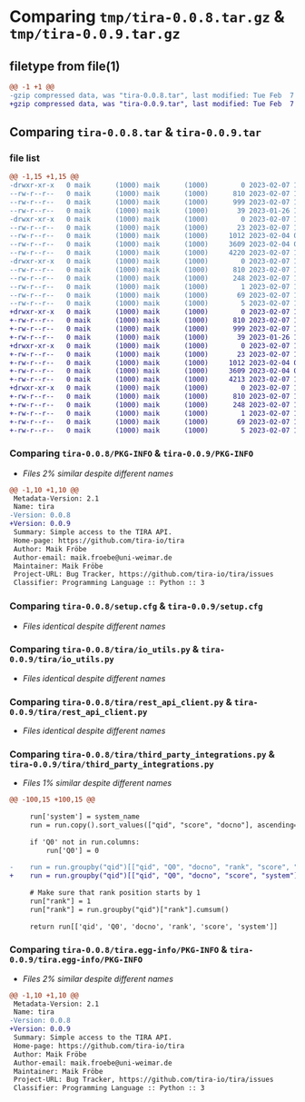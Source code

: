# Comparing `tmp/tira-0.0.8.tar.gz` & `tmp/tira-0.0.9.tar.gz`

## filetype from file(1)

```diff
@@ -1 +1 @@
-gzip compressed data, was "tira-0.0.8.tar", last modified: Tue Feb  7 16:48:40 2023, max compression
+gzip compressed data, was "tira-0.0.9.tar", last modified: Tue Feb  7 17:49:38 2023, max compression
```

## Comparing `tira-0.0.8.tar` & `tira-0.0.9.tar`

### file list

```diff
@@ -1,15 +1,15 @@
-drwxr-xr-x   0 maik      (1000) maik      (1000)        0 2023-02-07 16:48:40.319409 tira-0.0.8/
--rw-r--r--   0 maik      (1000) maik      (1000)      810 2023-02-07 16:48:40.319409 tira-0.0.8/PKG-INFO
--rw-r--r--   0 maik      (1000) maik      (1000)      999 2023-02-07 16:48:40.329409 tira-0.0.8/setup.cfg
--rw-r--r--   0 maik      (1000) maik      (1000)       39 2023-01-26 17:02:55.000000 tira-0.0.8/setup.py
-drwxr-xr-x   0 maik      (1000) maik      (1000)        0 2023-02-07 16:48:40.319409 tira-0.0.8/tira/
--rw-r--r--   0 maik      (1000) maik      (1000)       23 2023-02-07 16:48:35.000000 tira-0.0.8/tira/__init__.py
--rw-r--r--   0 maik      (1000) maik      (1000)     1012 2023-02-04 08:06:23.000000 tira-0.0.8/tira/io_utils.py
--rw-r--r--   0 maik      (1000) maik      (1000)     3609 2023-02-04 08:01:37.000000 tira-0.0.8/tira/rest_api_client.py
--rw-r--r--   0 maik      (1000) maik      (1000)     4220 2023-02-07 16:47:56.000000 tira-0.0.8/tira/third_party_integrations.py
-drwxr-xr-x   0 maik      (1000) maik      (1000)        0 2023-02-07 16:48:40.319409 tira-0.0.8/tira.egg-info/
--rw-r--r--   0 maik      (1000) maik      (1000)      810 2023-02-07 16:48:40.000000 tira-0.0.8/tira.egg-info/PKG-INFO
--rw-r--r--   0 maik      (1000) maik      (1000)      248 2023-02-07 16:48:40.000000 tira-0.0.8/tira.egg-info/SOURCES.txt
--rw-r--r--   0 maik      (1000) maik      (1000)        1 2023-02-07 16:48:40.000000 tira-0.0.8/tira.egg-info/dependency_links.txt
--rw-r--r--   0 maik      (1000) maik      (1000)       69 2023-02-07 16:48:40.000000 tira-0.0.8/tira.egg-info/requires.txt
--rw-r--r--   0 maik      (1000) maik      (1000)        5 2023-02-07 16:48:40.000000 tira-0.0.8/tira.egg-info/top_level.txt
+drwxr-xr-x   0 maik      (1000) maik      (1000)        0 2023-02-07 17:49:38.238439 tira-0.0.9/
+-rw-r--r--   0 maik      (1000) maik      (1000)      810 2023-02-07 17:49:38.238439 tira-0.0.9/PKG-INFO
+-rw-r--r--   0 maik      (1000) maik      (1000)      999 2023-02-07 17:49:38.238439 tira-0.0.9/setup.cfg
+-rw-r--r--   0 maik      (1000) maik      (1000)       39 2023-01-26 17:02:55.000000 tira-0.0.9/setup.py
+drwxr-xr-x   0 maik      (1000) maik      (1000)        0 2023-02-07 17:49:38.238439 tira-0.0.9/tira/
+-rw-r--r--   0 maik      (1000) maik      (1000)       23 2023-02-07 17:47:57.000000 tira-0.0.9/tira/__init__.py
+-rw-r--r--   0 maik      (1000) maik      (1000)     1012 2023-02-04 08:06:23.000000 tira-0.0.9/tira/io_utils.py
+-rw-r--r--   0 maik      (1000) maik      (1000)     3609 2023-02-04 08:01:37.000000 tira-0.0.9/tira/rest_api_client.py
+-rw-r--r--   0 maik      (1000) maik      (1000)     4213 2023-02-07 16:58:55.000000 tira-0.0.9/tira/third_party_integrations.py
+drwxr-xr-x   0 maik      (1000) maik      (1000)        0 2023-02-07 17:49:38.238439 tira-0.0.9/tira.egg-info/
+-rw-r--r--   0 maik      (1000) maik      (1000)      810 2023-02-07 17:49:38.000000 tira-0.0.9/tira.egg-info/PKG-INFO
+-rw-r--r--   0 maik      (1000) maik      (1000)      248 2023-02-07 17:49:38.000000 tira-0.0.9/tira.egg-info/SOURCES.txt
+-rw-r--r--   0 maik      (1000) maik      (1000)        1 2023-02-07 17:49:38.000000 tira-0.0.9/tira.egg-info/dependency_links.txt
+-rw-r--r--   0 maik      (1000) maik      (1000)       69 2023-02-07 17:49:38.000000 tira-0.0.9/tira.egg-info/requires.txt
+-rw-r--r--   0 maik      (1000) maik      (1000)        5 2023-02-07 17:49:38.000000 tira-0.0.9/tira.egg-info/top_level.txt
```

### Comparing `tira-0.0.8/PKG-INFO` & `tira-0.0.9/PKG-INFO`

 * *Files 2% similar despite different names*

```diff
@@ -1,10 +1,10 @@
 Metadata-Version: 2.1
 Name: tira
-Version: 0.0.8
+Version: 0.0.9
 Summary: Simple access to the TIRA API.
 Home-page: https://github.com/tira-io/tira
 Author: Maik Fröbe
 Author-email: maik.froebe@uni-weimar.de
 Maintainer: Maik Fröbe
 Project-URL: Bug Tracker, https://github.com/tira-io/tira/issues
 Classifier: Programming Language :: Python :: 3
```

### Comparing `tira-0.0.8/setup.cfg` & `tira-0.0.9/setup.cfg`

 * *Files identical despite different names*

### Comparing `tira-0.0.8/tira/io_utils.py` & `tira-0.0.9/tira/io_utils.py`

 * *Files identical despite different names*

### Comparing `tira-0.0.8/tira/rest_api_client.py` & `tira-0.0.9/tira/rest_api_client.py`

 * *Files identical despite different names*

### Comparing `tira-0.0.8/tira/third_party_integrations.py` & `tira-0.0.9/tira/third_party_integrations.py`

 * *Files 1% similar despite different names*

```diff
@@ -100,15 +100,15 @@
 
     run['system'] = system_name
     run = run.copy().sort_values(["qid", "score", "docno"], ascending=[True, False, False]).reset_index()
 
     if 'Q0' not in run.columns:
         run['Q0'] = 0
 
-    run = run.groupby("qid")[["qid", "Q0", "docno", "rank", "score", "system"]].head(1000)
+    run = run.groupby("qid")[["qid", "Q0", "docno", "score", "system"]].head(depth)
 
     # Make sure that rank position starts by 1
     run["rank"] = 1
     run["rank"] = run.groupby("qid")["rank"].cumsum()
     
     return run[['qid', 'Q0', 'docno', 'rank', 'score', 'system']]
```

### Comparing `tira-0.0.8/tira.egg-info/PKG-INFO` & `tira-0.0.9/tira.egg-info/PKG-INFO`

 * *Files 2% similar despite different names*

```diff
@@ -1,10 +1,10 @@
 Metadata-Version: 2.1
 Name: tira
-Version: 0.0.8
+Version: 0.0.9
 Summary: Simple access to the TIRA API.
 Home-page: https://github.com/tira-io/tira
 Author: Maik Fröbe
 Author-email: maik.froebe@uni-weimar.de
 Maintainer: Maik Fröbe
 Project-URL: Bug Tracker, https://github.com/tira-io/tira/issues
 Classifier: Programming Language :: Python :: 3
```

